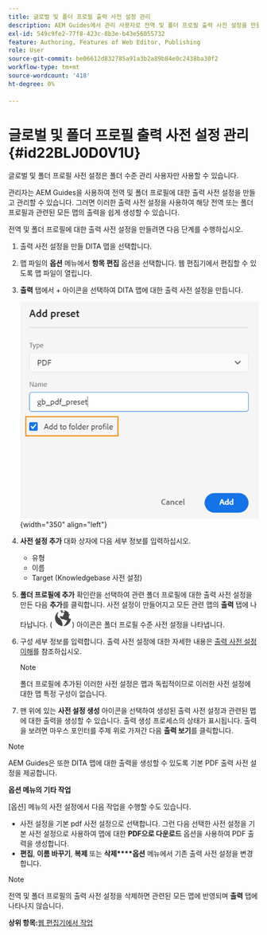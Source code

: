 ```yaml
---
title: 글로벌 및 폴더 프로필 출력 사전 설정 관리
description: AEM Guides에서 관리 사용자로 전역 및 폴더 프로필 출력 사전 설정을 만들고, 편집하고, 이름을 바꾸고, 복제하고, 삭제하는 방법에 대해 알아봅니다.
exl-id: 549c9fe2-77f8-423c-8b3e-b43e56055732
feature: Authoring, Features of Web Editor, Publishing
role: User
source-git-commit: be06612d832785a91a3b2a89b84e0c2438ba30f2
workflow-type: tm+mt
source-wordcount: '418'
ht-degree: 0%

---
```


# 글로벌 및 폴더 프로필 출력 사전 설정 관리 {#id22BLJ0D0V1U}

글로벌 및 폴더 프로필 사전 설정은 폴더 수준 관리 사용자만 사용할 수 있습니다.

관리자는 AEM Guides을 사용하여 전역 및 폴더 프로필에 대한 출력 사전 설정을 만들고 관리할 수 있습니다. 그러면 이러한 출력 사전 설정을 사용하여 해당 전역 또는 폴더 프로필과 관련된 모든 맵의 출력을 쉽게 생성할 수 있습니다.

전역 및 폴더 프로필에 대한 출력 사전 설정을 만들려면 다음 단계를 수행하십시오.

1. 출력 사전 설정을 만들 DITA 맵을 선택합니다.
1. 맵 파일의 **옵션** 메뉴에서 **항목 편집** 옵션을 선택합니다. 웹 편집기에서 편집할 수 있도록 맵 파일이 열립니다.
1. **출력** 탭에서 + 아이콘을 선택하여 DITA 맵에 대한 출력 사전 설정을 만듭니다.

   ![](images/add-global-output-preset.png){width="350" align="left"}

1. **사전 설정 추가** 대화 상자에 다음 세부 정보를 입력하십시오.
   - 유형
   - 이름
   - Target \(Knowledgebase 사전 설정\)
1. **폴더 프로필에 추가** 확인란을 선택하여 관련 폴더 프로필에 대한 출력 사전 설정을 만든 다음 **추가**&#x200B;를 클릭합니다. 사전 설정이 만들어지고 모든 관련 맵의 **출력** 탭에 나타납니다. \( ![](images/global-preset-icon.svg)\) 아이콘은 폴더 프로필 수준 사전 설정을 나타냅니다.
1. 구성 세부 정보를 입력합니다. 출력 사전 설정에 대한 자세한 내용은 [출력 사전 설정 이해](./generate-output-understand-presets.md)를 참조하십시오.

   >[!NOTE]
   >
   > 폴더 프로필에 추가된 이러한 사전 설정은 맵과 독립적이므로 이러한 사전 설정에 대한 맵 특정 구성이 없습니다.

1. 맨 위에 있는 **사전 설정 생성** 아이콘을 선택하여 생성된 출력 사전 설정과 관련된 맵에 대한 출력을 생성할 수 있습니다. 출력 생성 프로세스의 상태가 표시됩니다. 출력을 보려면 마우스 포인터를 주제 위로 가져간 다음 **출력 보기**&#x200B;를 클릭합니다.

>[!NOTE]
>
> AEM Guides은 또한 DITA 맵에 대한 출력을 생성할 수 있도록 기본 PDF 출력 사전 설정을 제공합니다.

**옵션 메뉴의 기타 작업**

[옵션] 메뉴의 사전 설정에서 다음 작업을 수행할 수도 있습니다.

- 사전 설정을 기본 pdf 사전 설정으로 선택합니다. 그런 다음 선택한 사전 설정을 기본 사전 설정으로 사용하여 맵에 대한 **PDF으로 다운로드** 옵션을 사용하여 PDF 출력을 생성합니다.
- **편집**, **이름 바꾸기**, **복제** 또는 **삭제****옵션** 메뉴에서 기존 출력 사전 설정을 변경합니다.

>[!NOTE]
>
> 전역 및 폴더 프로필의 출력 사전 설정을 삭제하면 관련된 모든 맵에 반영되며 **출력** 탭에 나타나지 않습니다.

**상위 항목:**[&#x200B;웹 편집기에서 작업](web-editor.md)
